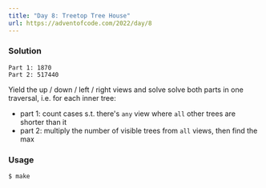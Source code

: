```yaml
---
title: "Day 8: Treetop Tree House"
url: https://adventofcode.com/2022/day/8
---
```


### Solution
```
Part 1: 1870
Part 2: 517440
```
Yield the up / down / left / right views and solve solve both parts in one traversal,
i.e. for each inner tree:
- part 1: count cases s.t. there's `any` view where `all` other trees are shorter than it
- part 2: multiply the number of visible trees from `all` views, then find the max

### Usage
```
$ make
```
